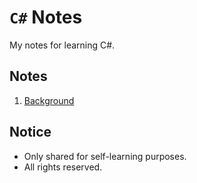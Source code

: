 # `C#` Notes

My notes for learning C#.

## Notes

1. [Background](./CSharp_00_Background.md)

## Notice

- Only shared for self-learning purposes.
- All rights reserved.

